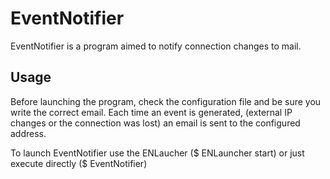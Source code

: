 EventNotifier
=============

EventNotifier is a program aimed to notify connection changes to mail.

Usage
-----
Before launching the program, check the configuration file and be sure you write
the correct email. Each time an event is generated, (external IP changes or the
connection was lost) an email is sent to the configured address.

To launch EventNotifier use the ENLaucher ($ ENLauncher start) or just execute
directly ($ EventNotifier)
